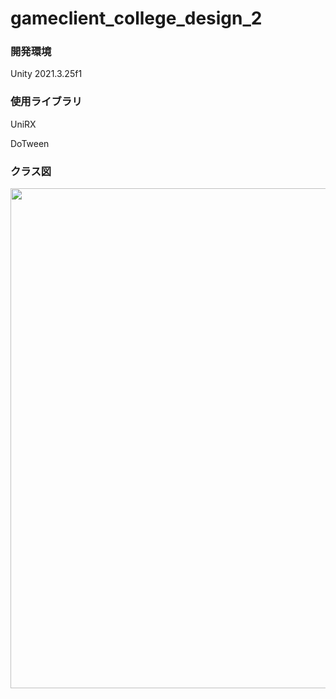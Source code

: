 # gameclient_college_design_2
### 開発環境

Unity 2021.3.25f1

### 使用ライブラリ

UniRX

DoTween

### クラス図
<img src="https://github.com/CyberAgentHack/gameclient_college_design_2/assets/72613038/27288070-19cb-48ef-b521-c3d5c9f10110" width="800">


